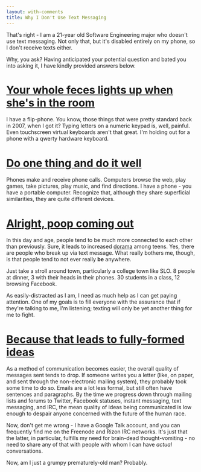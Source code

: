 ```yaml
---
layout: with-comments
title: Why I Don't Use Text Messaging
---
```


That's right - I am a 21-year old Software Engineering major who doesn't use
text messaging. Not only that, but it's disabled entirely on my phone, so I
don't receive texts either.

Why, you ask? Having anticipated your potential question and bated you into
asking it, I have kindly provided answers below.

# [Your whole feces lights up when she's in the room](http://damnyouautocorrect.com/4369/new-girlfriend/)

I have a flip-phone. You know, those things that were pretty standard back in
2007, when I got it? Typing letters on a numeric keypad is, well, painful. Even
touchscreen virtual keyboards aren't that great. I'm holding out for a phone
with a qwerty hardware keyboard.

# [Do one thing and do it well](http://en.wikipedia.org/wiki/Unix_philosophy)

Phones make and receive phone calls. Computers browse the web, play games, take
pictures, play music, and find directions. I have a phone - you have a portable
computer. Recognize that, although they share superficial similarities, they are
quite different devices.

# [Alright, poop coming out](http://www.penny-arcade.com/comic/2008/4/23/)

In this day and age, people tend to be much more connected to each other than
previously. Sure, it leads to increased [dorama] among teens. Yes, there are
people who break up via text message. What really bothers me, though, is that
people tend to not ever really **be** anywhere.

Just take a stroll around town, particularly a college town like SLO. 8 people
at dinner, 3 with their heads in their phones. 30 students in a class, 12
browsing Facebook.

As easily-distracted as I am, I need as much help as I can get paying attention.
One of my goals is to fill everyone with the assurance that if they're talking
to me, I'm listening; texting will only be yet another thing for me to fight.

[dorama]: http://www.urbandictionary.com/define.php?term=dorama&defid=1941883

# [Because that leads to fully-formed ideas](http://www.youtube.com/watch?v=putQn89TQzc)

As a method of communication becomes easier, the overall quality of messages
sent tends to drop. If someone writes you a letter (like, on paper, and sent
through the non-electronic mailing system), they probably took some time to do
so. Emails are a lot less formal, but still often have sentences and paragraphs.
By the time we progress down through mailing lists and forums to Twitter,
Facebook statuses, instant messaging, text messaging, and IRC, the mean quality
of ideas being communicated is low enough to despair anyone concerned with the
future of the human race.

Now, don't get me wrong - I have a Google Talk account, and you can frequently
find me on the Freenode and Rizon IRC networks. It's just that the latter, in
particular, fulfills my need for brain-dead thought-vomiting - no need to share
any of that with people with whom I can have *actual* conversations.

Now, am I just a grumpy prematurely-old man? Probably.
